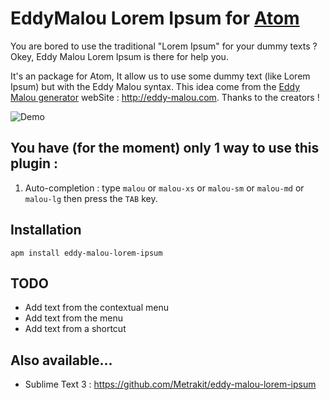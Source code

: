 # EddyMalou Lorem Ipsum for [Atom](https://atom.io)

You are bored to use the traditional "Lorem Ipsum" for your dummy texts ? Okey, Eddy Malou Lorem Ipsum is there for help you.

It's an package for Atom, It allow us to use some dummy text (like Lorem Ipsum) but with the Eddy Malou syntax.
This idea come from the [Eddy Malou generator](http://eddy-malou.com/) webSite : http://eddy-malou.com. Thanks to the creators !

![Demo](http://image.noelshack.com/fichiers/2016/40/1475840989-screen.png)


## You have (for the moment) only 1 way to use this plugin :

1. Auto-completion : type `malou` or `malou-xs` or `malou-sm` or `malou-md` or `malou-lg` then press the `TAB` key.

## Installation

    apm install eddy-malou-lorem-ipsum

## TODO

* Add text from the contextual menu
* Add text from the menu
* Add text from a shortcut

## Also available...
* Sublime Text 3 : https://github.com/Metrakit/eddy-malou-lorem-ipsum
